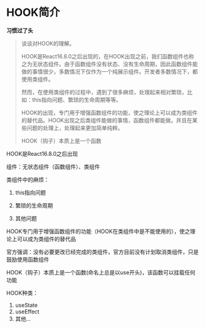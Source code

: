 # HOOK简介

**习惯过了头**

> 谈谈对HOOK的理解。
>
> HOOK是React16.8.0之后出现的，在HOOK出现之前，我们函数组件也称之为无状态组件。由于函数组件没有状态、没有生命周期，因此函数组件能做的事情很少，多数情况下仅作为一个纯展示组件。开发者多数情况下，都使用类组件。
>
> 然而，在使用类组件的过程中，遇到了很多麻烦，处理起来相对繁琐，比如：this指向问题、繁琐的生命周期等等。
>
> HOOK的出现，专门用于增强函数组件的功能，使之理论上可以成为类组件的替代品。HOOK出现之后类组件能做的事情，函数组件都能做。并且在某些问题的处理上，处理起来更加简单纯粹。
>
> HOOK（钩子）本质上是一个函数

HOOK是React16.8.0之后出现

组件：无状态组件（函数组件）、类组件

类组件中的麻烦：

1. this指向问题

2. 繁琐的生命周期

3. 其他问题


HOOK专门用于增强函数组件的功能（HOOK在类组件中是不能使用的），使之理论上可以成为类组件的替代品

官方强调：没有必要更改已经完成的类组件，官方目前没有计划取消类组件，只是鼓励使用函数组件

HOOK（钩子）本质上是一个函数(命名上总是以use开头)，该函数可以挂载任何功能

HOOK种类：

1. useState
2. useEffect
3. 其他...

